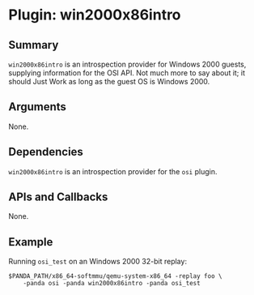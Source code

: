 Plugin: win2000x86intro
===========

Summary
-------

`win2000x86intro` is an introspection provider for Windows 2000 guests, supplying information for the OSI API. Not much more to say about it; it should Just Work as long as the guest OS is Windows 2000.

Arguments
---------

None.

Dependencies
------------

`win2000x86intro` is an introspection provider for the `osi` plugin.

APIs and Callbacks
------------------

None.

Example
-------

Running `osi_test` on an Windows 2000 32-bit replay:

    $PANDA_PATH/x86_64-softmmu/qemu-system-x86_64 -replay foo \
        -panda osi -panda win2000x86intro -panda osi_test
